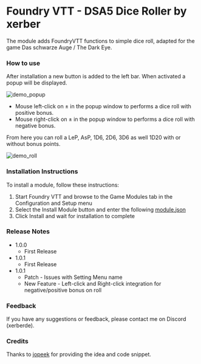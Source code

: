 # Foundry VTT - DSA5 Dice Roller by xerber

The module adds FoundryVTT functions to simple dice roll, adapted for the game Das schwarze Auge / The Dark Eye.


### How to use

After installation a new button is added to the left bar. When activated a popup will be displayed.

![demo_popup](https://github.com/xerberde/xerbers-dsa5-roller/blob/main/images/demo_popup.png)

* Mouse left-click on &plusmn; in the popup window to performs a dice roll with positive bonus.
* Mouse right-click on &plusmn; in the popup window to performs a dice roll with negative bonus.

From here you can roll a LeP, AsP, 1D6, 2D6, 3D6 as well 1D20 with or without bonus points.

![demo_roll](https://github.com/xerberde/xerbers-dsa5-roller/blob/main/images/demo_roll.png)


### Installation Instructions

To install a module, follow these instructions:

1. Start Foundry VTT and browse to the Game Modules tab in the Configuration and Setup menu
2. Select the Install Module button and enter the following [module.json](https://raw.githubusercontent.com/xerberde/xerbers-dsa5-roller/main/module.json)
3. Click Install and wait for installation to complete 

### Release Notes
* 1.0.0
	* First Release
* 1.0.1
	* First Release
* 1.0.1
	* Patch - Issues with Setting Menu name
	* New Feature - Left-click and Right-click integration for negative/positive bonus on roll

### Feedback

If you have any suggestions or feedback, please contact me on Discord (xerberde).


### Credits
Thanks to [jopeek](https://github.com/jopeek/fvtt-simple-dice-roller)  for providing the idea and code snippet.
